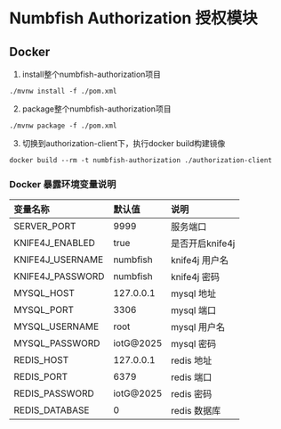 # Numbfish Authorization 授权模块

## Docker

1. install整个numbfish-authorization项目

``./mvnw install -f ./pom.xml``

2. package整个numbfish-authorization项目

``./mvnw package -f ./pom.xml``

3. 切换到authorization-client下，执行docker build构建镜像

``docker build --rm -t numbfish-authorization ./authorization-client``

### Docker 暴露环境变量说明

|变量名称|默认值|说明|
|:---|:---|:---|
|SERVER_PORT|9999|服务端口|
|KNIFE4J_ENABLED|true|是否开启knife4j|
|KNIFE4J_USERNAME|numbfish|knife4j 用户名|
|KNIFE4J_PASSWORD|numbfish|knife4j 密码|
|MYSQL_HOST|127.0.0.1|mysql 地址|
|MYSQL_PORT|3306|mysql 端口|
|MYSQL_USERNAME|root|mysql 用户名|
|MYSQL_PASSWORD|iotG@2025|mysql 密码|
|REDIS_HOST|127.0.0.1|redis 地址|
|REDIS_PORT|6379|redis 端口|
|REDIS_PASSWORD|iotG@2025|redis 密码|
|REDIS_DATABASE|0|redis 数据库|
